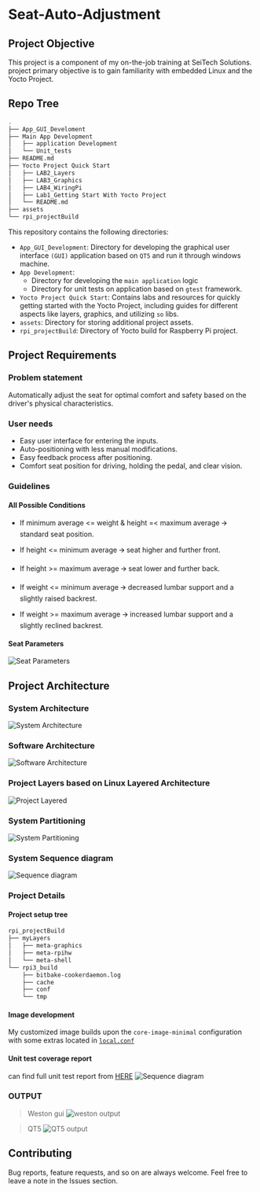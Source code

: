 # Seat-Auto-Adjustment
## Project Objective 
This project is a component of my on-the-job training at SeiTech Solutions. project primary objective is to gain familiarity with embedded Linux and the Yocto Project.

## Repo Tree 
```sh
.
├── App_GUI_Develoment
├── Main App Development
│   ├── application Development
│   └── Unit_tests
├── README.md
├── Yocto Project Quick Start
│   ├── LAB2_Layers
│   ├── LAB3_Graphics
│   ├── LAB4_WiringPi
│   ├── Lab1_Getting Start With Yocto Project
│   └── README.md
├── assets
└── rpi_projectBuild
```
This repository contains the following directories:
- `App_GUI_Development`: Directory for developing the graphical user interface `(GUI)` application based on `QT5` and run it through windows machine.
- `App Development`: 
    - Directory for developing the `main application` logic 
    -  Directory for unit tests on application based on `gtest` framework.
- `Yocto Project Quick Start`: Contains labs and resources for quickly getting started with the Yocto Project, including guides for different aspects like layers, graphics, and utilizing `so` libs.
- `assets`: Directory for storing additional project assets.
- `rpi_projectBuild`: Directory of Yocto build for Raspberry Pi project.
## Project Requirements 
### Problem statement 
Automatically adjust the seat for optimal comfort and safety based on the driver's physical characteristics.
### User needs
- Easy user interface for entering the inputs.
- Auto-positioning with less manual modifications.
- Easy feedback process after positioning.
- Comfort seat position for driving, holding the pedal, and clear vision.
### Guidelines
#### All Possible Conditions 
- If minimum average <= weight & height =< maximum average 🡪 standard seat position.

- If height <= minimum average 🡪 seat higher and further front.

- If height >= maximum average 🡪 seat lower and further back.

- If weight <= minimum average 🡪 decreased lumbar support and a slightly raised backrest.

- If weight >= maximum average 🡪 increased lumbar support and a slightly reclined backrest.  

#### Seat Parameters
![Seat Parameters](./assets/SeatParameters.png)

## Project Architecture
### System Architecture
![System Architecture](./assets/sysArch.PNG)
### Software Architecture
![Software Architecture](./assets/swArch.PNG)
### Project Layers based on Linux Layered Architecture
![Project Layered](./assets/LayeredArch.png)
### System Partitioning
![System Partitioning](./assets/part.PNG)
### System Sequence diagram
![Sequence diagram](./assets/seg.png)

### Project Details 
#### Project setup tree 
```sh
rpi_projectBuild
├── myLayers
│   ├── meta-graphics
│   ├── meta-rpihw
│   └── meta-shell
└── rpi3_build
    ├── bitbake-cookerdaemon.log
    ├── cache
    ├── conf
    └── tmp
```
#### Image development 
My customized image builds upon the `core-image-minimal` configuration with some extras located in [`local.conf`](./rpi_projectBuild\conf\local.conf) 

#### Unit test coverage report 
can find full unit test report from [HERE](./Main%20App%20Development/Unit_tests/coverage/src/app/) 
![Sequence diagram](./assets/Coverage1.PNG)



### OUTPUT

> Weston gui
![weston output](./assets/weston.PNG)

> QT5
![QT5 output](./assets/weston.PNG)


## Contributing  
Bug reports, feature requests, and so on are always welcome. Feel free to leave a note in the Issues section.